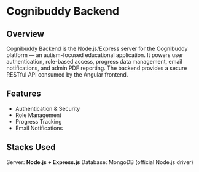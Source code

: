 # Cognibuddy Backend
## Overview
Cognibuddy Backend is the Node.js/Express server for the Cognibuddy platform — an autism-focused educational application. It powers user authentication, role-based access, progress data management, email notifications, and admin PDF reporting. The backend provides a secure RESTful API consumed by the Angular frontend.

## Features
- Authentication & Security
- Role Management
- Progress Tracking
- Email Notifications

## Stacks Used
Server: <b>Node.js + Express.js</b>
Database: MongoDB (official Node.js driver)

